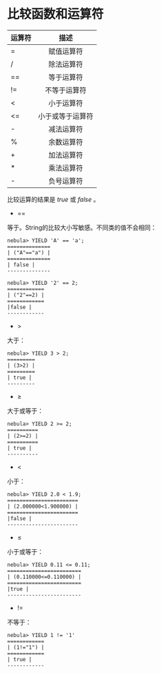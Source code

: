 # 比较函数和运算符

| 运算符  | 描述 | 
|:----  |:----:|
| =     | 赋值运算符   | 
| /     | 除法运算符  | 
| ==    | 等于运算符  | 
| !=    | 不等于运算符  | 
| <     | 小于运算符   | 
| <=    | 小于或等于运算符   | 
| -     | 减法运算符   | 
| %     | 余数运算符   | 
| +     | 加法运算符   | 
| *     | 乘法运算符  | 
| -     | 负号运算符   | 


比较运算的结果是 _true_ 或 _false_ 。

* ==

等于。String的比较大小写敏感。不同类的值不会相同：

```
nebula> YIELD 'A' == 'a';
==============
| ("A"=="a") |
==============
| false |
--------------

nebula> YIELD '2' == 2;
============
| ("2"==2) |
============
|false |
------------
```

* &gt;

大于：

```
nebula> YIELD 3 > 2;
=========
| (3>2) |
=========
| true |
---------
```

* &ge;

大于或等于：

```
nebula> YIELD 2 >= 2;
==========
| (2>=2) |
==========
| true |
----------
```

* &lt;

小于：

```
nebula> YIELD 2.0 < 1.9;
=======================
| (2.000000<1.900000) |
=======================
|false |
-----------------------
```

* &le;

小于或等于：

```
nebula> YIELD 0.11 <= 0.11;
========================
| (0.110000<=0.110000) |
========================
|true |
------------------------
```

* !=

不等于：

```
nebula> YIELD 1 != '1'
============
| (1!="1") |
============
| true |
------------
```